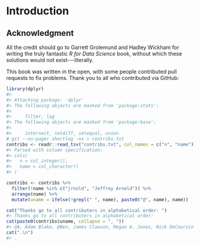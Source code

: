 
# Introduction

## Acknowledgment

All the credit should go to Garrett Grolemund and Hadley Wickham for writing the truly fantastic *R for Data Science* book, 
without which these solutions would not exist---literally.

This book was written in the open, with some people contributed pull requests to fix problems.
Thank you to all who contributed via GitHub:


```r
library(dplyr)
#> 
#> Attaching package: 'dplyr'
#> The following objects are masked from 'package:stats':
#> 
#>     filter, lag
#> The following objects are masked from 'package:base':
#> 
#>     intersect, setdiff, setequal, union
# git --no-pager shortlog -ns > contribs.txt
contribs <- readr::read_tsv("contribs.txt", col_names = c("n", "name"))
#> Parsed with column specification:
#> cols(
#>   n = col_integer(),
#>   name = col_character()
#> )

contribs <- contribs %>%
  filter(!name %in% c("jrnold", "Jeffrey Arnold")) %>%
  arrange(name) %>%
  mutate(uname = ifelse(!grepl(" ", name), paste0("@", name), name))

cat("Thanks go to all contributers in alphabetical order: ")
#> Thanks go to all contributers in alphabetical order:
cat(paste0(contribs$uname, collapse = ", "))
#> @A, Adam Blake, @Ben, James Clawson, Megan A. Jones, Nick DeCoursin
cat(".\n")
#> .
```

